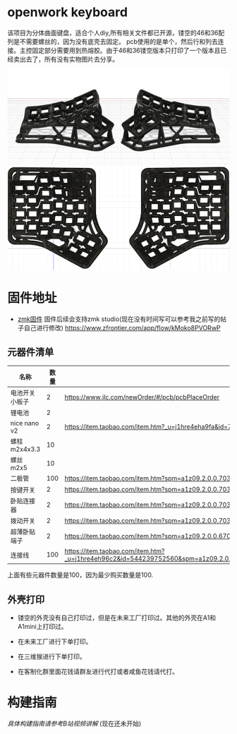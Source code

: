# openwork keyboard

该项目为分体曲面键盘，适合个人diy,所有相关文件都已开源，镂空的46和36配列是不需要螺丝的，因为没有底壳去固定。
pcb使用的是单个，然后行和列去连接。主控固定部分需要用到热熔胶。由于46和36镂空版本只打印了一个版本且已经卖出去了，所有没有实物图片去分享。

![](pics/36镂空配列.png)
![](pics/46镂空配列.png)

# 固件地址
- [zmk固件](https://github.com/LXF-YZP/openwork46)
固件后续会支持zmk studio(现在没有时间写可以参考我之前写的帖子自己进行修改)
https://www.zfrontier.com/app/flow/kMoko8PVORwP

## 元器件清单

|名称       |   数量    |购买链接                                          |
| --------------------------------- | ------ | ------------------------------------------------------------------------------------------ |
| 电池开关小板子       |   2    | https://www.jlc.com/newOrder/#/pcb/pcbPlaceOrder                                          |
| 锂电池                     | 2     |                                                                                            |
| nice nano v2                | 2    | https://item.taobao.com/item.htm?_u=j1hre4eha9fa&id=729260528560&spm=a1z09.2.0.0.10f62e8dhW3Jef                                                                                   |
| 螺柱 m2x4x3.3| 10    |     |
| 螺丝   m2x5                | 10      |  |
|  二极管          | 100     | https://item.taobao.com/item.htm?spm=a1z09.2.0.0.70352e8dhrJ7E7&id=528155613240&_u=q1hre4eh412c                                                                        |
|  按键开关          | 2     | https://item.taobao.com/item.htm?spm=a1z09.2.0.0.70352e8dhrJ7E7&id=546724645617&_u=q1hre4eh5b12                                                                        |
|  卧贴连接器          | 2     | https://item.taobao.com/item.htm?spm=a1z09.2.0.0.70352e8dhrJ7E7&id=565715285795&_u=q1hre4eh267c                                                                        |
|  拨动开关          | 2     | https://item.taobao.com/item.htm?spm=a1z09.2.0.0.70352e8dhrJ7E7&id=557092773462&_u=q1hre4eh5b2e                                                                        |
|  超薄卧贴端子          | 2     | https://item.taobao.com/item.htm?spm=a1z09.2.0.0.67002e8dcmPRUr&id=671868863106&_u=q1hre4eh5865                                                                        |
|  连接线          | 100     | https://item.taobao.com/item.htm?_u=j1hre4eh96c2&id=544239752560&spm=a1z09.2.0.0.31922e8dRDrXVY&skuId=4924186663213_u=q1hre4eh5865                                                                        |


上面有些元器件数量是100，因为最少购买数量是100.

## 外壳打印
- 镂空的外壳没有自己打印过，但是在未来工厂打印过。其他的外壳在A1和A1mini上打印过。

- 在未来工厂进行下单打印。

- 在三维猴进行下单打印。

- 在客制化群里面花钱请群友进行代打或者咸鱼花钱请代打。

# 构建指南

_具体构建指南请参考B站视频讲解_ (现在还未开始)

